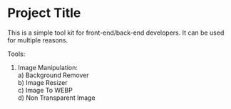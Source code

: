 
# Project Title
This is a simple tool kit for front-end/back-end developers. It can be used for multiple reasons.

Tools:
 1) Image Manipulation:<br>a) Background Remover<br>b) Image Resizer<br>c) Image To WEBP<br>d) Non Transparent Image<br>

